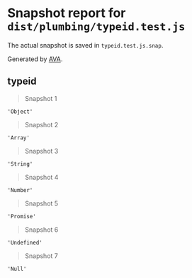 # Snapshot report for `dist/plumbing/typeid.test.js`

The actual snapshot is saved in `typeid.test.js.snap`.

Generated by [AVA](https://ava.li).

## typeid

> Snapshot 1

    'Object'

> Snapshot 2

    'Array'

> Snapshot 3

    'String'

> Snapshot 4

    'Number'

> Snapshot 5

    'Promise'

> Snapshot 6

    'Undefined'

> Snapshot 7

    'Null'
